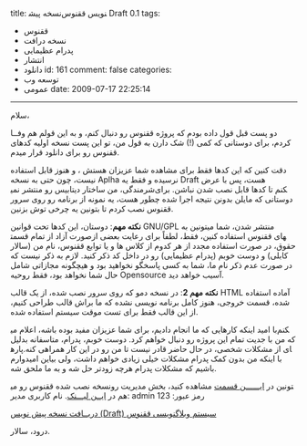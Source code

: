 title: نسخه پیش‎نویس ققنوس Draft 0.1
tags:
  - ققنوس
  - نسخه درافت
  - پدرام عظیمایی
  - انتشار
  - دانلود
id: 161
comment: false
categories:
  - توسعه وب
  - عمومی
date: 2009-07-17 22:25:14
---

سلام،

دو پست قبل قول داده بودم که پروژه ققنوس رو دنبال کنم، و به این قولم هم وفــا کردم، برای دوستانی که کمی (!) شک دارن به قول من، تو این پست نسخه اولیه کدهای ققنوس رو برای دانلود قرار میدم.

دقت کنین که این کدها فقط برای مشاهده شما عزیزان هستش ، و هنوز قابل استفاده نیست، چون حتی به نسخه Aplha نرسیده و فقط یه Draft هست، پس با عرض شرمندگی، من ساختار دیتابیس رو منتشر نمی‎کنم تا کدها قابل نصب شدن نباشن. برای دوستانی که مایلن بدونن نتیجه اجرا شده چطور هست، یه نمونه از برنامه رو روی سرور ققنوس نصب کردم تا بتونین یه چرخی توش بزنین.

**نکته مهم**: دوستان، این کدها تحت قوانین GNU/GPL منتشر شدن، شما میتونین به صورت آزاد از تمام قسمت‎های ققنوس استفاده کنین، فقط، لطفاً برای رعایت بعضی از حقوق، در صورت استفاده مجدد از هر کدوم از کلاس ها و یا توابع ققنوس، نام من (سالار کابلی) و دوست خوبم (پدرام عظیمایی) رو در داخل کد ذکر کنید. لازم به ذکر نیست که در صورت عدم ذکر نام ما، شما به کسی پاسخگو نخواهید بود و هیچگونه مجازاتی شامل حال شما نخواهد بود، فقط روحیه Opensource آسیب خواهد دید.

**نکته مهم 2**: در نسخه دمو که روی سرور نصب شده، از یک قالب HTML آماده استفاده شده، قسمت خروجی، هنوز کامل برنامه نویسی نشده که ما براش قالب طراحی کنیم، از این قالب فقط برای تست موقت سیستم استفاده شده.

با امید اینکه کارهایی که ما انجام دادیم، برای شما عزیزان مفید بوده باشه، اعلام می‎کنم که من با جدیت تمام این پروژه رو دنبال خواهم کرد. دوست خوبم، پدرام، متاسفانه بدلیل پاره‎ای از مشکلات شخصی، در حال حاضر قادر نیست تا من رو در این کار همراهی کنه. با اینکه من بدون کمک پدرام مشکلات خیلی زیادی خواهم داشت، ولی بیاین امیدوارم باشیم که مشکلات پدرام هرچه زودتر حل شه و به ما ملحق شه.

نسخه نصب شده ققنوس رو می‎تونین در [ایــــــن قسمت](http://night.p5x.org) مشاهده کنید، بخش مدیریت رو هم در [ایــن لیـــنک](http://night.p5x.org/admin).
نام کاربری مدیر: admin
رمز عبور: 123

[دریــافت نسخه پیش نویس (Draft) سیستم وبلاگنویسی ققنوس](http://files.p5x.org/Phoenix_0.1_Draft_NightlyRelease.zip)

درود، سالار.
